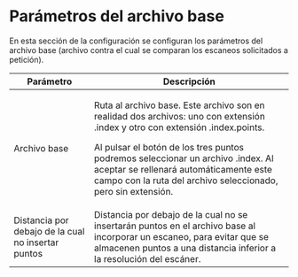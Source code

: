 # Parámetros del archivo base

En esta sección de la configuración se configuran los parámetros del archivo base (archivo contra el cual se comparan los escaneos solicitados a petición).

| Parámetro                                          | Descripción                                                                                                                                                                                                                                                                                                                                  |
| -------------------------------------------------- | -------------------------------------------------------------------------------------------------------------------------------------------------------------------------------------------------------------------------------------------------------------------------------------------------------------------------------------------- |
| Archivo base                                       | <p>Ruta al archivo base. Este archivo son en realidad dos archivos: uno con extensión .index y otro con extensión .index.points.</p><p></p><p>Al pulsar el botón de los tres puntos podremos seleccionar un archivo .index. Al aceptar se rellenará automáticamente este campo con la ruta del archivo seleccionado, pero sin extensión.</p> |
| Distancia por debajo de la cual no insertar puntos | Distancia por debajo de la cual no se insertarán puntos en el archivo base al incorporar un escaneo, para evitar que se almacenen puntos a una distancia inferior a la resolución del escáner.                                                                                                                                               |
